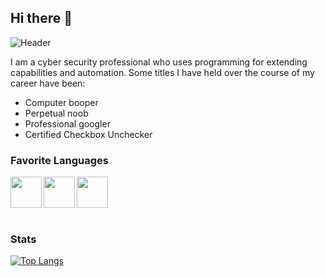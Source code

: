 ## Hi there 👋

![Header](https://github.com/theRealFr13nd/theRealFr13nd/blob/main/static/terminal.gif "Header")

I am a cyber security professional who uses programming for extending capabilities and automation. Some titles I have held over the course of my career have been:
* Computer booper
* Perpetual noob
* Professional googler
* Certified Checkbox Unchecker


### Favorite Languages
<img src="https://github.com/theRealFr13nd/theRealFr13nd/blob/main/static/python.svg" align=left width=50 height=50>
<img src="https://github.com/theRealFr13nd/theRealFr13nd/blob/main/static/go.svg" align=left width=50 height=50>
<img src="https://github.com/theRealFr13nd/theRealFr13nd/blob/main/static/csharp.svg" align=left width=50 height=50>

<br clear="all">
<br clear="all">

### Stats
[![Top Langs](https://github-readme-stats.vercel.app/api/top-langs/?username=theRealFr13nd)](https://github.com/anuraghazra/github-readme-stats)

